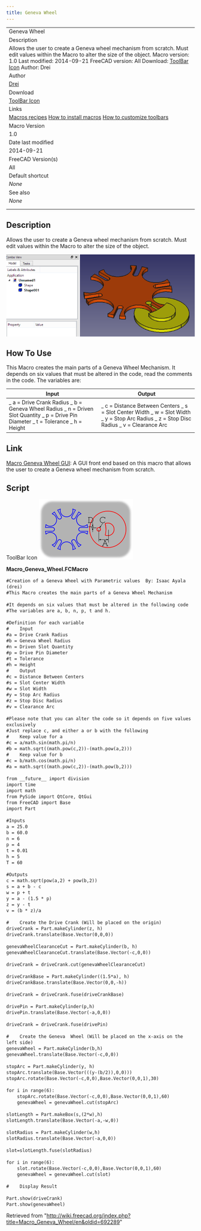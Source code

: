```yaml
---
title: Geneva Wheel
---
```


|                                                                                                                                                                                                                                                                                                     |
| --------------------------------------------------------------------------------------------------------------------------------------------------------------------------------------------------------------------------------------------------------------------------------------------------- |
| Geneva Wheel                                                                                                                                                                                                                                                                                        |
| Description                                                                                                                                                                                                                                                                                         |
| Allows the user to create a Geneva wheel mechanism from scratch. Must edit values within the Macro to alter the size of the object. Macro version: 1.0 Last modified: 2014-09-21 FreeCAD version: All Download: [ToolBar Icon](https://www.freecadweb.org/wiki/images/8/8d/GW_Dim.png) Author: Drei |
| Author                                                                                                                                                                                                                                                                                              |
| [Drei](/User:Drei "User:Drei")                                                                                                                                                                                                                                                                      |
| Download                                                                                                                                                                                                                                                                                            |
| [ToolBar Icon](https://www.freecadweb.org/wiki/images/8/8d/GW_Dim.png)                                                                                                                                                                                                                              |
| Links                                                                                                                                                                                                                                                                                               |
| [Macros recipes](/Macros_recipes "Macros recipes") [How to install macros](/How_to_install_macros "How to install macros") [How to customize toolbars](/Customize_Toolbars "Customize Toolbars")                                                                                                    |
| Macro Version                                                                                                                                                                                                                                                                                       |
| 1.0                                                                                                                                                                                                                                                                                                 |
| Date last modified                                                                                                                                                                                                                                                                                  |
| 2014-09-21                                                                                                                                                                                                                                                                                          |
| FreeCAD Version(s)                                                                                                                                                                                                                                                                                  |
| All                                                                                                                                                                                                                                                                                                 |
| Default shortcut                                                                                                                                                                                                                                                                                    |
| _None_                                                                                                                                                                                                                                                                                              |
| See also                                                                                                                                                                                                                                                                                            |
| _None_                                                                                                                                                                                                                                                                                              |
|                                                                                                                                                                                                                                                                                                     |
|                                                                                                                                                                                                                                                                                                     |

## Description

Allows the user to create a Geneva wheel mechanism from scratch. Must edit values within the Macro to alter the size of the object.

![](/src/assets/images/Geneva.png)

## How To Use

This Macro creates the main parts of a Geneva Wheel Mechanism. It depends on six values that must be altered in the code, read the comments in the code. The variables are:

| Input                                                                                                                               | Output                                                                                                                                   |
| ----------------------------------------------------------------------------------------------------------------------------------- | ---------------------------------------------------------------------------------------------------------------------------------------- |
| _ a = Drive Crank Radius _ b = Geneva Wheel Radius _ n = Driven Slot Quantity _ p = Drive Pin Diameter _ t = Tolerance _ h = Height | _ c = Distance Between Centers _ s = Slot Center Width _ w = Slot Width _ y = Stop Arc Radius _ z = Stop Disc Radius _ v = Clearance Arc |

## Link

[Macro Geneva Wheel GUI](/Macro_Geneva_Wheel_GUI "Macro Geneva Wheel GUI"): A GUI front end based on this macro that allows the user to create a Geneva wheel mechanism from scratch.

## Script

ToolBar Icon ![](/src/assets/images/GW_Dim.png)

**Macro_Geneva_Wheel.FCMacro**

```
#Creation of a Geneva Wheel with Parametric values  By: Isaac Ayala (drei)
#This Macro creates the main parts of a Geneva Wheel Mechanism

#It depends on six values that must be altered in the following code
#The variables are a, b, n, p, t and h.

#Definition for each variable
#    Input
#a = Drive Crank Radius
#b = Geneva Wheel Radius
#n = Driven Slot Quantity
#p = Drive Pin Diameter
#t = Tolerance
#h = Height
#    Output
#c = Distance Between Centers
#s = Slot Center Width
#w = Slot Width
#y = Stop Arc Radius
#z = Stop Disc Radius
#v = Clearance Arc

#Please note that you can alter the code so it depends on five values exclusively
#Just replace c, and either a or b with the following
#    Keep value for a
#c = a/math.sin(math.pi/n)
#b = math.sqrt((math.pow(c,2))-(math.pow(a,2)))
#    Keep value for b
#c = b/math.cos(math.pi/n)
#a = math.sqrt((math.pow(c,2))-(math.pow(b,2)))

from __future__ import division
import time
import math
from PySide import QtCore, QtGui
from FreeCAD import Base
import Part

#Inputs
a = 25.0
b = 60.0
n = 6
p = 4
t = 0.01
h = 5
T = 60

#Outputs
c = math.sqrt(pow(a,2) + pow(b,2))
s = a + b - c
w = p + t
y = a - (1.5 * p)
z = y - t
v = (b * z)/a

#    Create the Drive Crank (Will be placed on the origin)
driveCrank = Part.makeCylinder(z, h)
driveCrank.translate(Base.Vector(0,0,0))

genevaWheelClearanceCut = Part.makeCylinder(b, h)
genevaWheelClearanceCut.translate(Base.Vector(-c,0,0))

driveCrank = driveCrank.cut(genevaWheelClearanceCut)

driveCrankBase = Part.makeCylinder((1.5*a), h)
driveCrankBase.translate(Base.Vector(0,0,-h))

driveCrank = driveCrank.fuse(driveCrankBase)

drivePin = Part.makeCylinder(p,h)
drivePin.translate(Base.Vector(-a,0,0))

driveCrank = driveCrank.fuse(drivePin)

#    Create the Geneva  Wheel (Will be placed on the x-axis on the left side)
genevaWheel = Part.makeCylinder(b,h)
genevaWheel.translate(Base.Vector(-c,0,0))

stopArc = Part.makeCylinder(y, h)
stopArc.translate(Base.Vector(((y-(b/2)),0,0)))
stopArc.rotate(Base.Vector(-c,0,0),Base.Vector(0,0,1),30)

for i in range(6):
    stopArc.rotate(Base.Vector(-c,0,0),Base.Vector(0,0,1),60)
    genevaWheel = genevaWheel.cut(stopArc)

slotLength = Part.makeBox(s,(2*w),h)
slotLength.translate(Base.Vector(-a,-w,0))

slotRadius = Part.makeCylinder(w,h)
slotRadius.translate(Base.Vector(-a,0,0))

slot=slotLength.fuse(slotRadius)

for i in range(6):
    slot.rotate(Base.Vector(-c,0,0),Base.Vector(0,0,1),60)
    genevaWheel = genevaWheel.cut(slot)

#    Display Result

Part.show(driveCrank)
Part.show(genevaWheel)
```

Retrieved from "<http://wiki.freecad.org/index.php?title=Macro_Geneva_Wheel/en&oldid=692289>"
